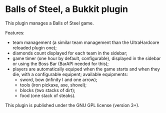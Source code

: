 # Balls of Steel, a Bukkit plugin

This plugin manages a Balls of Steel game.

Features:
 - team management (a similar team management than the UltraHardcore reloaded plugin one);
 - diamonds count displayed for each team in the sidebar;
 - game timer (one hour by default, configurable), displayed in the sidebar or using the Boss Bar (BarAPI needed for this);
 - players are automatically equiped when the game starts and when they die, with a configurable equipent; available equipments:
   - sword, bow (infinity I and one arrow);
   - tools (iron pickaxe, axe, shovel);
   - blocks (two stacks of dirt);
   - food (one stack of steaks).

This plugin is published under the GNU GPL license (version 3+).
